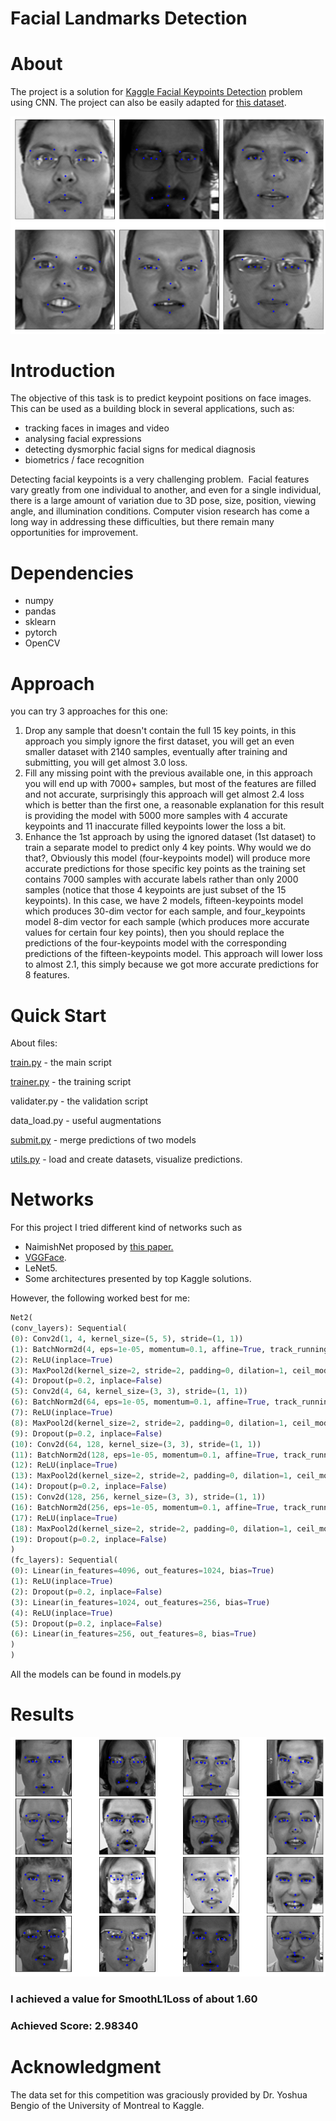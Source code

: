 # Facial Landmarks Detection

# About

The project is a solution for [Kaggle Facial Keypoints Detection](https://www.kaggle.com/c/facial-keypoints-detection) problem using CNN. The project can also be easily adapted for [this dataset](https://www.kaggle.com/selfishgene/youtube-faces-with-facial-keypoints). 

![Facial%20Landmarks%20Detection%20da7c23fe22fb4c9282f99df1cfafec93/example_1.png](Facial%20Landmarks%20Detection%20da7c23fe22fb4c9282f99df1cfafec93/example_1.png)

# Introduction

The objective of this task is to predict keypoint positions on face images. This can be used as a building block in several applications, such as:

- tracking faces in images and video
- analysing facial expressions
- detecting dysmorphic facial signs for medical diagnosis
- biometrics / face recognition

Detecting facial keypoints is a very challenging problem.  Facial features vary greatly from one individual to another, and even for a single individual, there is a large amount of variation due to 3D pose, size, position, viewing angle, and illumination conditions. Computer vision research has come a long way in addressing these difficulties, but there remain many opportunities for improvement.

# Dependencies

- numpy
- pandas
- sklearn
- pytorch
- OpenCV

# Approach

you can try 3 approaches for this one:

1. Drop any sample that doesn't contain the full 15 key points, in this approach you simply ignore the first dataset, you will get an even smaller dataset with 2140 samples, eventually after training and submitting, you will get almost 3.0 loss.
2. Fill any missing point with the previous available one, in this approach you will end up with 7000+ samples, but most of the features are filled and not accurate, surprisingly this approach will get almost 2.4 loss which is better than the first one, a reasonable explanation for this result is providing the model with 5000 more samples with 4 accurate keypoints and 11 inaccurate filled keypoints lower the loss a bit.
3. Enhance the 1st approach by using the ignored dataset (1st dataset) to train a separate model to predict only 4 key points. Why would we do that?, Obviously this model (four-keypoints model) will produce more accurate predictions for those specific key points as the training set contains 7000 samples with accurate labels rather than only 2000 samples (notice that those 4 keypoints are just subset of the 15 keypoints). In this case, we have 2 models, fifteen-keypoints model which produces 30-dim vector for each sample, and four_keypoints model 8-dim vector for each sample (which produces more accurate values for certain four key points), then you should replace the predictions of the four-keypoints model with the corresponding predictions of the fifteen-keypoints model. This approach will lower loss to almost 2.1, this simply because we got more accurate predictions for 8 features.

# Quick Start

About files:

[train.py](http://train.py) - the main script

[trainer.py](http://trainer.py) - the training script

validater.py - the validation script

data_load.py - useful augmentations

[submit.py](http://submit.py) - merge predictions of two models

[utils.py](http://utils.py) - load and create datasets, visualize predictions.

# Networks

For this project I tried different kind of networks such as

- NaimishNet proposed by [this paper.](https://arxiv.org/pdf/1710.00977.pdf)
- [VGGFace](https://www.robots.ox.ac.uk/~vgg/software/vgg_face/).
- LeNet5.
- Some architectures presented by top Kaggle solutions.

However, the following worked best for me:

```python
Net2(
(conv_layers): Sequential(
(0): Conv2d(1, 4, kernel_size=(5, 5), stride=(1, 1))
(1): BatchNorm2d(4, eps=1e-05, momentum=0.1, affine=True, track_running_stats=True)
(2): ReLU(inplace=True)
(3): MaxPool2d(kernel_size=2, stride=2, padding=0, dilation=1, ceil_mode=False)
(4): Dropout(p=0.2, inplace=False)
(5): Conv2d(4, 64, kernel_size=(3, 3), stride=(1, 1))
(6): BatchNorm2d(64, eps=1e-05, momentum=0.1, affine=True, track_running_stats=True)
(7): ReLU(inplace=True)
(8): MaxPool2d(kernel_size=2, stride=2, padding=0, dilation=1, ceil_mode=False)
(9): Dropout(p=0.2, inplace=False)
(10): Conv2d(64, 128, kernel_size=(3, 3), stride=(1, 1))
(11): BatchNorm2d(128, eps=1e-05, momentum=0.1, affine=True, track_running_stats=True)
(12): ReLU(inplace=True)
(13): MaxPool2d(kernel_size=2, stride=2, padding=0, dilation=1, ceil_mode=False)
(14): Dropout(p=0.2, inplace=False)
(15): Conv2d(128, 256, kernel_size=(3, 3), stride=(1, 1))
(16): BatchNorm2d(256, eps=1e-05, momentum=0.1, affine=True, track_running_stats=True)
(17): ReLU(inplace=True)
(18): MaxPool2d(kernel_size=2, stride=2, padding=0, dilation=1, ceil_mode=False)
(19): Dropout(p=0.2, inplace=False)
)
(fc_layers): Sequential(
(0): Linear(in_features=4096, out_features=1024, bias=True)
(1): ReLU(inplace=True)
(2): Dropout(p=0.2, inplace=False)
(3): Linear(in_features=1024, out_features=256, bias=True)
(4): ReLU(inplace=True)
(5): Dropout(p=0.2, inplace=False)
(6): Linear(in_features=256, out_features=8, bias=True)
)
)
```

All the models can be found in models.py

# Results

![Facial%20Landmarks%20Detection%20da7c23fe22fb4c9282f99df1cfafec93/example_4.png](Facial%20Landmarks%20Detection%20da7c23fe22fb4c9282f99df1cfafec93/example_4.png)

### I achieved a value for SmoothL1Loss of about 1.60

### Achieved Score: 2.98340

# Acknowledgment

The data set for this competition was graciously provided by Dr. Yoshua Bengio of the University of Montreal to Kaggle.